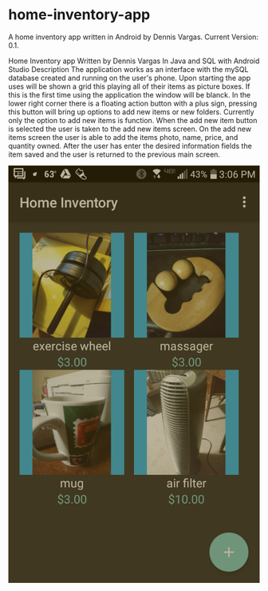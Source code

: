 # home-inventory-app
A home inventory app written in Android by Dennis Vargas. 
Current Version: 0.1.  

Home Inventory app 
 Written by Dennis Vargas
  In Java and SQL with Android Studio 
   Description
   The application works as an interface with the mySQL database created and running on the user's phone. Upon starting the app uses will be shown a grid this playing all of their items as picture boxes. If this is the first time using the application the window will be blanck. In the lower right corner there is a floating action button with a plus sign, pressing this button will bring up options to add new items or new folders. Currently only the option to add new items is function. When the add new item button is selected the user is taken to the add new items screen. On the add new items screen the user is able to add the items photo, name, price, and quantity owned. After the user has enter the desired information fields the item saved and the user is returned to the previous main screen.
   
![alt text](/screenshots/main_hminvapp.png "Main Screen")

